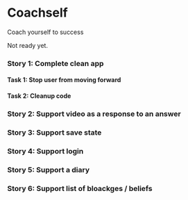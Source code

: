 # Coachself
Coach yourself to success

Not ready yet.

### Story 1: Complete clean app
#### Task 1: Stop user from moving forward
#### Task 2: Cleanup code
### Story 2: Support video as a response to an answer
### Story 3: Support save state
### Story 4: Support login
### Story 5: Support a diary
### Story 6: Support list of bloackges / beliefs
